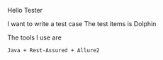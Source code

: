 Hello Tester

I want to write a test case
The test items is Dolphin


The tools I use are

```shell
Java + Rest-Assured + Allure2
```
